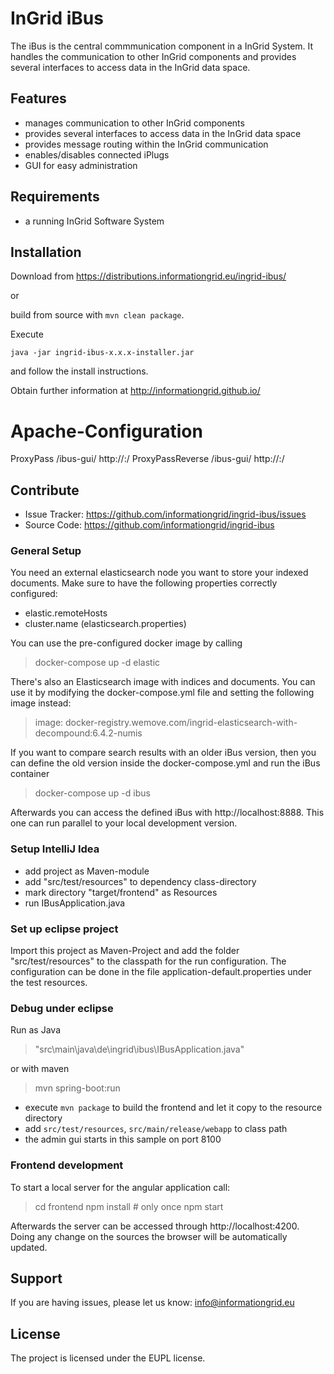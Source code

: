 

InGrid iBus
========

The iBus is the central commmunication component in a InGrid System. It handles the communication to other InGrid components and provides several interfaces to access data in the InGrid data space.


Features
--------

- manages communication to other InGrid components
- provides several interfaces to access data in the InGrid data space
- provides message routing within the InGrid communication
- enables/disables connected iPlugs
- GUI for easy administration


Requirements
-------------

- a running InGrid Software System

Installation
------------

Download from https://distributions.informationgrid.eu/ingrid-ibus/
 
or

build from source with `mvn clean package`.

Execute

```
java -jar ingrid-ibus-x.x.x-installer.jar
```

and follow the install instructions.

Obtain further information at http://informationgrid.github.io/

# Apache-Configuration

ProxyPass /ibus-gui/ http://<ip-address>:<port>/
ProxyPassReverse /ibus-gui/ http://<ip-address>:<port>/

Contribute
----------

- Issue Tracker: https://github.com/informationgrid/ingrid-ibus/issues
- Source Code: https://github.com/informationgrid/ingrid-ibus

### General Setup

You need an external elasticsearch node you want to store your indexed documents. Make sure to have the following properties correctly configured:

- elastic.remoteHosts
- cluster.name (elasticsearch.properties)

You can use the pre-configured docker image by calling

> docker-compose up -d elastic

There's also an Elasticsearch image with indices and documents. You can use it by modifying the
docker-compose.yml file and setting the following image instead:

> image: docker-registry.wemove.com/ingrid-elasticsearch-with-decompound:6.4.2-numis

If you want to compare search results with an older iBus version, then you can define the old version
inside the docker-compose.yml and run the iBus container

> docker-compose up -d ibus

Afterwards you can access the defined iBus with http://localhost:8888. This one can run parallel
to your local development version.

### Setup IntelliJ Idea

* add project as Maven-module
* add "src/test/resources" to dependency class-directory
* mark directory "target/frontend" as Resources
* run IBusApplication.java

### Set up eclipse project

Import this project as Maven-Project and add the folder "src/test/resources" to the classpath for the run configuration.
The configuration can be done in the file application-default.properties under the test resources.


### Debug under eclipse

Run as Java 

> "src\main\java\de\ingrid\ibus\IBusApplication.java"

or with maven

> mvn spring-boot:run

- execute `mvn package` to build the frontend and let it copy to the resource directory
- add `src/test/resources`, `src/main/release/webapp`  to class path
- the admin gui starts in this sample on port 8100

### Frontend development

To start a local server for the angular application call:

> cd frontend
> npm install # only once
> npm start

Afterwards the server can be accessed through http://localhost:4200. Doing any change on the sources the browser will be automatically updated.

Support
-------

If you are having issues, please let us know: info@informationgrid.eu

License
-------

The project is licensed under the EUPL license.
